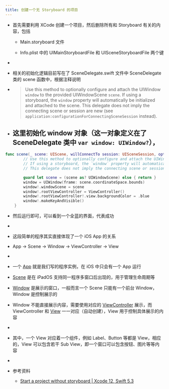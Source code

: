 ```yaml
---
title: 创建一个无 Storyboard 的项目
---
```


- 首先需要利用 XCode 创建一个项目，然后删除所有和 Storyboard 有关的内容，包括
	 - Main.storyboard 文件

	 - Info.plist 中的 UIMainStoryboardFile 和 UISceneStoryboardFile 两个键

- 

- 相关的初始化逻辑目前写在了 SceneDelegate.swift 文件中 SceneDelegate 类的 scene 函数中，根据注释说明

- > Use this method to optionally configure and attach the UIWindow `window` to the provided UIWindowScene `scene`.
If using a storyboard, the `window` property will automatically be initialized and attached to the scene.
This delegate does not imply the connecting scene or session are new (see `application:configurationForConnectingSceneSession` instead).

- 这里初始化 window 对象（这一对象定义在了 SceneDelegate 类中 `var window: UIWindow?`），
	 - 
```swift
func scene(_ scene: UIScene, willConnectTo session: UISceneSession, options connectionOptions: UIScene.ConnectionOptions) {
        // Use this method to optionally configure and attach the UIWindow `window` to the provided UIWindowScene `scene`.
        // If using a storyboard, the `window` property will automatically be initialized and attached to the scene.
        // This delegate does not imply the connecting scene or session are new (see `application:configurationForConnectingSceneSession` instead).

        guard let scene = (scene as? UIWindowScene) else { return }
        window = UIWindow(frame: scene.coordinateSpace.bounds)
        window!.windowScene = scene
        window!.rootViewController = ViewController()
        window!.rootViewController!.view.backgroundColor = .blue
        window!.makeKeyAndVisible()
    }
```

- 然后运行即可，可以看到一个全蓝的界面，代表成功

- 

- 这段简单的程序其实直接体现了一个 iOS App 的关系

- App -> Scene -> Window -> ViewController -> View

- 

- 一个 [App](https://developer.apple.com/documentation/uikit/uiapplication) 就是我们写的程序实例，在 iOS 中只会有一个 App 运行

- [Scene](https://developer.apple.com/documentation/uikit/app_and_environment/scenes) 是在 iPadOS 支持同一程序多窗口后出现的，用于管理生命周期等

- [Window](https://developer.apple.com/documentation/uikit/uiwindow) 是展示的窗口，一般而言一个 Scene 只能有一个前台 Window，Window 是控制展示的

- Window 不能直接展示内容，需要使用对应的 [ViewController](https://developer.apple.com/documentation/uikit/view_controllers) 展示，而 ViewController 和 [View](https://developer.apple.com/documentation/uikit/uiview) 一一对应（自动创建），View 用于控制具体展示的内容

- 

- 其中，一个 View 对应着一个组件，例如 Label、Button 等都是 View，相应的，View 可以包含若干 Sub View，即一个窗口可以包含按钮、图片等等内容

- 

- 参考资料
	 - [Start a project without storyboard | Xcode 12, Swift 5.3](https://medium.com/swift-productions/ios-start-a-project-without-storyboard-xcode-12-253d785af5e7)
